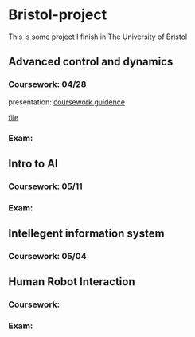 # Bristol-project
This is some project I finish in The University of Bristol


## Advanced control and dynamics

### [Coursework](https://view.officeapps.live.com/op/view.aspx?src=https%3A%2F%2Fraw.githubusercontent.com%2Fgwt9970161%2FBristol-project%2Fmain%2Fcw%2520UFME7F-15-M%2520(1).docx&wdOrigin=BROWSELINK): 04/28
 
presentation: [coursework guidence](https://uwe.cloud.panopto.eu/Panopto/Pages/Viewer.aspx?id=55ed0487-cc48-4d97-ab53-ae4a00fe8a1a&instance=Blackboard)

[file](https://view.officeapps.live.com/op/view.aspx?src=https%3A%2F%2Fraw.githubusercontent.com%2Fgwt9970161%2FBristol-project%2Fmain%2FCW---%2520guidance%2520to%2520complete%2520(1).pptx&wdOrigin=BROWSELINK)

### Exam:

## Intro to AI

### [Coursework](https://github.com/gwt9970161/Bristol-project/blob/main/IntroAICoursework2022.pdf): 05/11

### Exam: 

## Intellegent information system

### Coursework: 05/04

## Human Robot Interaction

### Coursework:

### Exam: 
